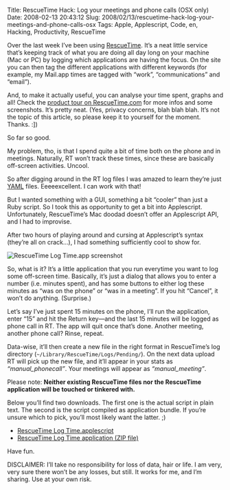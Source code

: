 Title: RescueTime Hack: Log your meetings and phone calls (OSX only)
Date: 2008-02-13 20:43:12
Slug: 2008/02/13/rescuetime-hack-log-your-meetings-and-phone-calls-osx
Tags: Apple, Applescript, Code, en, Hacking, Productivity, RescueTime


Over the last week I’ve been using [RescueTime][1]. It’s a neat little service
that’s keeping track of what you are doing all day long on your machine (Mac
or PC) by logging which applications are having the focus. On the site you can
then tag the different applications with different keywords (for example, my
Mail.app times are tagged with “work”, “communications” and “email”).

And, to make it actually useful, you can analyse your time spent, graphs and
all! Check the [product tour on RescueTime.com][2] for more infos and some
screenshots. It’s pretty neat. (Yes, privacy concerns, blah blah blah. It’s
not the topic of this article, so please keep it to yourself for the moment.
Thanks. :])

So far so good.

My problem, tho, is that I spend quite a bit of time both on the phone and in
meetings. Naturally, RT won’t track these times, since these are basically
off-screen activities. Uncool.

So after digging around in the RT log files I was amazed to learn they’re just
[YAML][3] files. Eeeeexcellent. I can work with that!

But I wanted something with a GUI, something a bit “cooler” than just a Ruby
script. So I took this as opportunity to get a bit into Applescript.
Unfortunately, RescueTime’s Mac doodad doesn’t offer an Applescript API, and I
had to improvise.

After two hours of playing around and cursing at Applescript’s syntax (they’re
all on crack…), I had something sufficiently cool to show for.

![RescueTime Log Time.app screenshot][4]

So, what is it? It’s a little application that you run everytime you want to
log some off-screen time. Basically, it’s just a dialog that allows you to
enter a number (i.e. minutes spent), and has some buttons to either log these
minutes as “was on the phone” or “was in a meeting”. If you hit “Cancel”, it
won’t do anything. (Surprise.)

Let’s say I’ve just spent 15 minutes on the phone, I’ll run the application,
enter “15” and hit the Return key—and the last 15 minutes will be logged as
phone call in RT. The app will quit once that’s done. Another meeting, another
phone call? Rinse, repeat.

Data-wise, it’ll then create a new file in the right format in RescueTime’s
log directory (`~/Library/RescueTime/Logs/Pending/`). On the next data upload
RT will pick up the new file, and it’ll appear in your stats as
_“manual_phonecall”_. Your meetings will appear as _“manual_meeting”_.

Please note: **Neither existing RescueTime files nor the RescueTime
application will be touched or tinkered with.**

Below you’ll find two downloads. The first one is the actual script in plain
text. The second is the script compiled as application bundle. If you’re
unsure which to pick, you’ll most likely want the latter. ;)

  * [RescueTime Log Time.applescript][5]
  * [RescueTime Log Time application (ZIP file)][6]

Have fun.

DISCLAIMER: I’ll take no responsibility for loss of data, hair or life. I am
very, very sure there won’t be any losses, but still. It works for me, and I’m
sharing. Use at your own risk.

   [1]: http://rescuetime.com/
   [2]: http://www.rescuetime.com/product_tour
   [3]: http://yaml.org/
   [4]: http://dl.dropbox.com/u/7298/blog/wp-content/2008/02/picture-1.png
   [5]: http://dl.dropbox.com/u/7298/blog/wp-content/2008/02/rescuetime-log-time.applescript (RescueTime Log Time.applescript)
   [6]: http://dl.dropbox.com/u/7298/blog/wp-content/2008/02/rescuetime-log-time.zip (RescueTime Log Time.app)
